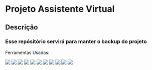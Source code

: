 <header> <link rel="stylesheet" href="https://cdn.jsdelivr.net/gh/devicons/devicon@v2.15.1/devicon.min.css">
</header>

<h1> Projeto Assistente Virtual </h1>

## Descrição

### Esse repósitório servirá para manter o backup do projeto

 Ferramentas Usadas:

<img src="https://cdn.jsdelivr.net/gh/devicons/devicon/icons/bitbucket/bitbucket-original.svg" />

<img src="https://cdn.jsdelivr.net/gh/devicons/devicon/icons/arduino/arduino-original.svg" />

<img src="https://cdn.jsdelivr.net/gh/devicons/devicon/icons/confluence/confluence-original.svg" />

<img src="https://cdn.jsdelivr.net/gh/devicons/devicon/icons/git/git-original.svg" />

<img src="https://cdn.jsdelivr.net/gh/devicons/devicon/icons/github/github-original.svg" />

<img src="https://cdn.jsdelivr.net/gh/devicons/devicon/icons/jira/jira-original.svg" />

<img src="https://cdn.jsdelivr.net/gh/devicons/devicon/icons/jupyter/jupyter-original.svg" />

<img src="https://cdn.jsdelivr.net/gh/devicons/devicon/icons/numpy/numpy-original.svg" />

<img src="https://cdn.jsdelivr.net/gh/devicons/devicon/icons/pandas/pandas-original.svg" />

<img src="https://cdn.jsdelivr.net/gh/devicons/devicon/icons/python/python-original.svg" />

<img src="https://cdn.jsdelivr.net/gh/devicons/devicon/icons/raspberrypi/raspberrypi-original.svg" />
